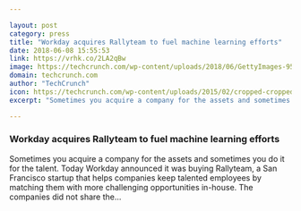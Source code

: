 ```yaml
---

layout: post
category: press
title: "Workday acquires Rallyteam to fuel machine learning efforts"
date: 2018-06-08 15:55:53
link: https://vrhk.co/2LA2qBw
image: https://techcrunch.com/wp-content/uploads/2018/06/GettyImages-959933114.jpg?w=603
domain: techcrunch.com
author: "TechCrunch"
icon: https://techcrunch.com/wp-content/uploads/2015/02/cropped-cropped-favicon-gradient.png?w=180
excerpt: "Sometimes you acquire a company for the assets and sometimes you do it for the talent. Today Workday announced it was buying Rallyteam, a San Francisco startup that helps companies keep talented employees by matching them with more challenging opportunities in-house. The companies did not share the…"

---
```


### Workday acquires Rallyteam to fuel machine learning efforts

Sometimes you acquire a company for the assets and sometimes you do it for the talent. Today Workday announced it was buying Rallyteam, a San Francisco startup that helps companies keep talented employees by matching them with more challenging opportunities in-house. The companies did not share the…